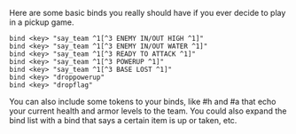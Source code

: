 Here are some basic binds you really should have if you ever decide to play in a pickup game.

```bind <key> "say_team ^1[^3 ENEMY IN/OUT LOW ^1]"  
bind <key> "say_team ^1[^3 ENEMY IN/OUT HIGH ^1]"  
bind <key> "say_team ^1[^3 ENEMY IN/OUT WATER ^1]"  
bind <key> "say_team ^1[^3 READY TO ATTACK ^1]"  
bind <key> "say_team ^1[^3 POWERUP ^1]"  
bind <key> "say_team ^1[^3 BASE LOST ^1]"  
bind <key> "droppowerup"
bind <key> "dropflag"
```

You can also include some tokens to your binds, like #h and #a that echo your current health and armor levels to the team. You could also expand the bind list with a bind that says a certain item is up or taken, etc.
